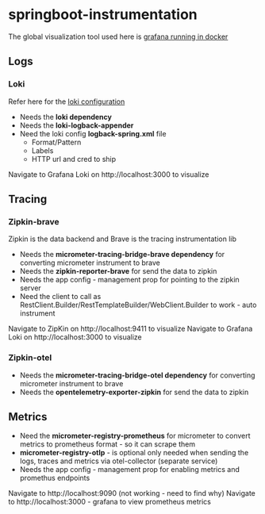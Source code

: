 # springboot-instrumentation

The global visualization tool used here is [grafana running in docker](https://github.com/suriyaprakhash/docker-collection/tree/master/services/grafana)

## Logs

### Loki

Refer here for the [loki configuration](https://loki4j.github.io/loki-logback-appender/docs/configuration)

- Needs the **loki dependency**
- Needs the **loki-logback-appender**
- Need the loki config **logback-spring.xml** file
    - Format/Pattern
    - Labels
    - HTTP url and cred to ship

Navigate to Grafana Loki on http://localhost:3000 to visualize

## Tracing

### Zipkin-brave

Zipkin is the data backend and Brave is the tracing instrumentation lib

- Needs the **micrometer-tracing-bridge-brave dependency** for converting micrometer instrument to brave
- Needs the **zipkin-reporter-brave** for send the data to zipkin
- Needs the app config - management prop for pointing to the zipkin server
- Need the client to call as RestClient.Builder/RestTemplateBuilder/WebClient.Builder to work - auto instrument

Navigate to ZipKin on http://localhost:9411 to visualize
Navigate to Grafana Loki on http://localhost:3000 to visualize

### Zipkin-otel

- Needs the **micrometer-tracing-bridge-otel dependency** for converting micrometer instrument to brave
- Needs the **opentelemetry-exporter-zipkin** for send the data to zipkin

## Metrics

- Need the **micrometer-registry-prometheus** for micrometer to convert metrics to prometheus format - so it can scrape them
- **micrometer-registry-otlp** - is optional only needed when sending the logs, traces and metrics via otel-collector (separate service)
- Needs the app config - management prop for enabling metrics and promethus endpoints


Navigate to http://localhost:9090 (not working - need to find why)
Navigate to http://localhost:3000 - grafana to view prometheus metrics